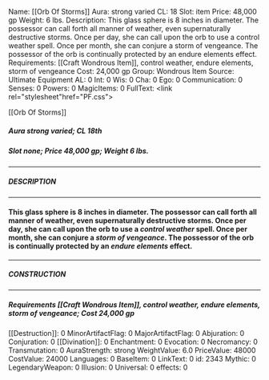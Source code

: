Name: [[Orb Of Storms]]
Aura: strong varied
CL: 18
Slot: item
Price: 48,000 gp
Weight: 6 lbs.
Description: This glass sphere is 8 inches in diameter. The possessor can call forth all manner of weather, even supernaturally destructive storms. Once per day, she can call upon the orb to use a control weather spell. Once per month, she can conjure a storm of vengeance. The possessor of the orb is continually protected by an endure elements effect.
Requirements: [[Craft Wondrous Item]], control weather, endure elements, storm of vengeance
Cost: 24,000 gp
Group: Wondrous Item
Source: Ultimate Equipment
AL: 0
Int: 0
Wis: 0
Cha: 0
Ego: 0
Communication: 0
Senses: 0
Powers: 0
MagicItems: 0
FullText: <link rel="stylesheet"href="PF.css"><div class="heading"><p class="alignleft">[[Orb Of Storms]]</p><div style="clear: both;"></div></div><div><h5><b>Aura </b>strong varied; <b>CL </b>18th</h5><h5><b>Slot </b>none; <b>Price </b>48,000 gp; <b>Weight </b>6 lbs.</h5></div><hr/><div><h5><b>DESCRIPTION</b></h5></div><hr/><div><h4><p>This glass sphere is 8 inches in diameter. The possessor can call forth all manner of weather, even supernaturally destructive storms. Once per day, she can call upon the orb to use a <i>control weather</i> spell. Once per month, she can conjure a <i>storm of vengeance</i>. The possessor of the orb is continually protected by an <i>endure elements</i> effect.</p></h4></div><hr/><div><h5><b>CONSTRUCTION</b></h5></div><hr/><div><h5><b>Requirements </b>[[Craft Wondrous Item]], <i>control weather</i>, <i>endure elements</i>, <i>storm of vengeance</i>; <b>Cost </b>24,000 gp</h5></div>
[[Destruction]]: 0
MinorArtifactFlag: 0
MajorArtifactFlag: 0
Abjuration: 0
Conjuration: 0
[[Divination]]: 0
Enchantment: 0
Evocation: 0
Necromancy: 0
Transmutation: 0
AuraStrength: strong
WeightValue: 6.0
PriceValue: 48000
CostValue: 24000
Languages: 0
BaseItem: 0
LinkText: 0
id: 2343
Mythic: 0
LegendaryWeapon: 0
Illusion: 0
Universal: 0
effects: 0
